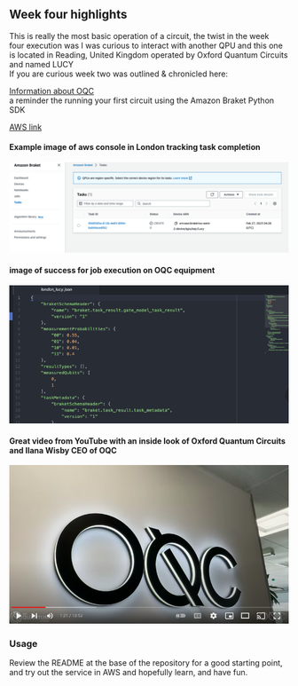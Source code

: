 ## Week four highlights  
This is really the most basic operation of a circuit, the twist in the week  
four execution was I was curious to interact with another QPU and this one  
is located in Reading, United Kingdom operated by Oxford Quantum Circuits and named LUCY  
If you are curious week two was outlined & chronicled here:  

[Information about OQC](https://oxfordquantumcircuits.com/technology)  
a reminder the running your first circuit using the Amazon Braket Python SDK  

[AWS link](https://docs.aws.amazon.com/braket/latest/developerguide/braket-get-started-run-circuit.html)  



#### Example image of aws console in London tracking task completion

![Screenshot](img/london_console_task.png)

#### image of success for job execution on OQC equipment  

![Screenshot](img/results_json.png)

#### Great video from YouTube with an inside look of Oxford Quantum Circuits and Ilana Wisby CEO of OQC  

[![IMAGE ALT TEXT](img/24hours.png)](https://www.youtube.com/watch?v=AaaZvxMUD68)


### Usage  
Review the README at the base of the repository for a good starting point, and try out the service in AWS and hopefully learn, and have fun.

